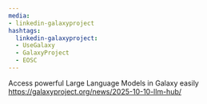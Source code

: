 ```yaml
---
media:
- linkedin-galaxyproject
hashtags:
  linkedin-galaxyproject:
  - UseGalaxy
  - GalaxyProject
  - EOSC
---
```

Access powerful Large Language Models in Galaxy easily
https://galaxyproject.org/news/2025-10-10-llm-hub/